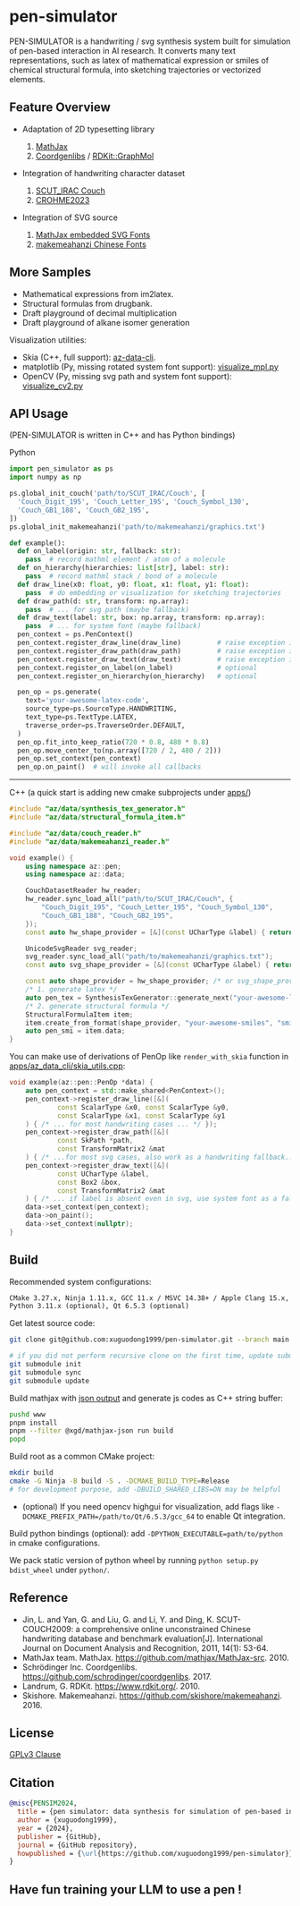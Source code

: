 # pen-simulator

PEN-SIMULATOR is a handwriting / svg synthesis system built for simulation of pen-based interaction in AI research. It converts many text representations, such as latex of mathematical expression or smiles of chemical structural formula, into sketching trajectories or vectorized elements.

## Feature Overview

- Adaptation of 2D typesetting library

    1. [MathJax](https://github.com/mathjax/MathJax-src)
    2. [Coordgenlibs](https://github.com/schrodinger/coordgenlibs) / [RDKit::GraphMol](https://github.com/rdkit/rdkit)

- Integration of handwriting character dataset

    1. [SCUT_IRAC Couch](http://www.hcii-lab.net/data/scutcouch)
    2. [CROHME2023](https://crohme2023.ltu-ai.dev/data-tools)

- Integration of SVG source

    1. [MathJax embedded SVG Fonts](https://github.com/mathjax/MathJax-src/tree/3.2.2/ts/output/svg/fonts/tex)
    2. [makemeahanzi Chinese Fonts](https://github.com/skishore/makemeahanzi)

## More Samples

* Mathematical expressions from im2latex.
* Structural formulas from drugbank.
* Draft playground of decimal multiplication
* Draft playground of alkane isomer generation

Visualization utilities:
- Skia (C++, full support): [az-data-cli](./apps/az_data_cli/).
- matplotlib (Py, missing rotated system font support): [visualize_mpl.py](./python/pen_simulator/examples/visualize_mpl.py)
- OpenCV (Py, missing svg path and system font support): [visualize_cv2.py](./python/pen_simulator/examples/visualize_cv2.py)


## API Usage

(PEN-SIMULATOR is written in C++ and has Python bindings)

Python

```python
import pen_simulator as ps
import numpy as np

ps.global_init_couch('path/to/SCUT_IRAC/Couch', [
  'Couch_Digit_195', 'Couch_Letter_195', 'Couch_Symbol_130',
  'Couch_GB1_188', 'Couch_GB2_195',
])
ps.global_init_makemeahanzi('path/to/makemeahanzi/graphics.txt')

def example():
  def on_label(origin: str, fallback: str):
    pass  # record mathml element / atom of a molecule
  def on_hierarchy(hierarchies: list[str], label: str):
    pass  # record mathml stack / bond of a molecule
  def draw_line(x0: float, y0: float, x1: float, y1: float):
    pass  # do embedding or visualization for sketching trajectories
  def draw_path(d: str, transform: np.array):
    pass  # ... for svg path (maybe fallback)
  def draw_text(label: str, box: np.array, transform: np.array):
    pass  # ... for system font (maybe fallback)
  pen_context = ps.PenContext()
  pen_context.register_draw_line(draw_line)         # raise exception if missing
  pen_context.register_draw_path(draw_path)         # raise exception if missing
  pen_context.register_draw_text(draw_text)         # raise exception if missing
  pen_context.register_on_label(on_label)           # optional
  pen_context.register_on_hierarchy(on_hierarchy)   # optional

  pen_op = ps.generate(
    text='your-awesome-latex-code',
    source_type=ps.SourceType.HANDWRITING,
    text_type=ps.TextType.LATEX,
    traverse_order=ps.TraverseOrder.DEFAULT,
  )
  pen_op.fit_into_keep_ratio(720 * 0.8, 480 * 0.8)
  pen_op.move_center_to(np.array([720 / 2, 480 / 2]))
  pen_op.set_context(pen_context)
  pen_op.on_paint()  # will invoke all callbacks
```

---

C++ (a quick start is adding new cmake subprojects under [apps/](./apps/))

```cpp
#include "az/data/synthesis_tex_generator.h"
#include "az/data/structural_formula_item.h"

#include "az/data/couch_reader.h"
#include "az/data/makemeahanzi_reader.h"

void example() {
    using namespace az::pen;
    using namespace az::data;

    CouchDatasetReader hw_reader;
    hw_reader.sync_load_all("path/to/SCUT_IRAC/Couch", {
        "Couch_Digit_195", "Couch_Letter_195", "Couch_Symbol_130",
        "Couch_GB1_188", "Couch_GB2_195",
    });
    const auto hw_shape_provider = [&](const UCharType &label) { return hw_reader.select(label); };

    UnicodeSvgReader svg_reader;
    svg_reader.sync_load_all("path/to/makemeahanzi/graphics.txt");
    const auto svg_shape_provider = [&](const UCharType &label) { return svg_reader.select(label); };

    const auto shape_provider = hw_shape_provider; /* or svg_shape_provider */
    /* 1. generate latex */
    auto pen_tex = SynthesisTexGenerator::generate_next("your-awesome-latex-code", shape_provider);
    /* 2. generate structural formula */
    StructuralFormulaItem item;
    item.create_from_format(shape_provider, "your-awesome-smiles", "smi");
    auto pen_smi = item.data;
}
```

You can make use of derivations of PenOp like `render_with_skia` function in [apps/az_data_cli/skia_utils.cpp](./apps/az_data_cli/skia_utils.cpp):

```cpp
void example(az::pen::PenOp *data) {
    auto pen_context = std::make_shared<PenContext>();
    pen_context->register_draw_line([&](
            const ScalarType &x0, const ScalarType &y0,
            const ScalarType &x1, const ScalarType &y1
    ) { /* ... for most handwriting cases ... */ });
    pen_context->register_draw_path([&](
            const SkPath *path,
            const TransformMatrix2 &mat
    ) { /* ...for most svg cases, also work as a handwriting fallback... */ });
    pen_context->register_draw_text([&](
            const UCharType &label,
            const Box2 &box,
            const TransformMatrix2 &mat
    ) { /* ... if label is absent even in svg, use system font as a fallback */ });
    data->set_context(pen_context);
    data->on_paint();
    data->set_context(nullptr);
}
```

## Build

Recommended system configurations:

```txt
CMake 3.27.x, Ninja 1.11.x, GCC 11.x / MSVC 14.38+ / Apple Clang 15.x, Node 20.x,
Python 3.11.x (optional), Qt 6.5.3 (optional)
```

Get latest source code:

```bash
git clone git@github.com:xuguodong1999/pen-simulator.git --branch main --single-branch --recursive

# if you did not perform recursive clone on the first time, update submodules before building
git submodule init
git submodule sync
git submodule update
```

Build mathjax with [json output](./www/packages/mathjax-json) and generate js codes as C++ string buffer:

```bash
pushd www
pnpm install
pnpm --filter @xgd/mathjax-json run build
popd
```

Build root as a common CMake project:

```bash
mkdir build
cmake -G Ninja -B build -S . -DCMAKE_BUILD_TYPE=Release
# for development purpose, add -DBUILD_SHARED_LIBS=ON may be helpful
```

- (optional) If you need opencv highgui for visualization, add flags like `-DCMAKE_PREFIX_PATH=/path/to/Qt/6.5.3/gcc_64` to enable Qt integration.

Build python bindings (optional): add `-DPYTHON_EXECUTABLE=path/to/python` in cmake configurations.

We pack static version of python wheel by running `python setup.py bdist_wheel` under `python/`.

## Reference

* Jin, L. and Yan, G. and Liu, G. and Li, Y. and Ding, K. SCUT-COUCH2009: a comprehensive online unconstrained Chinese handwriting database and benchmark evaluation[J]. International Journal on Document Analysis and Recognition, 2011, 14(1): 53-64.
* MathJax team. MathJax. https://github.com/mathjax/MathJax-src. 2010.
* Schrödinger Inc. Coordgenlibs. https://github.com/schrodinger/coordgenlibs. 2017.
* Landrum, G. RDKit. https://www.rdkit.org/. 2010.
* Skishore. Makemeahanzi. https://github.com/skishore/makemeahanzi. 2016.

## License

[GPLv3 Clause](./LICENSE.md)

## Citation

```bibtex
@misc{PENSIM2024,
  title = {pen simulator: data synthesis for simulation of pen-based interaction},
  author = {xuguodong1999},
  year = {2024},
  publisher = {GitHub},
  journal = {GitHub repository},
  howpublished = {\url{https://github.com/xuguodong1999/pen-simulator}}
}
```

## Have fun training your LLM to use a pen !
